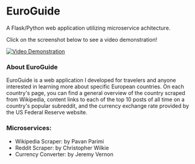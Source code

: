 # EuroGuide
A Flask/Python web application utilizing microservice achitecture.

Click on the screenshot below to see a video demonstration!

[![Video Demonstration](https://img.youtube.com/vi/2qtYZIh6Gtw/0.jpg)](https://www.youtube.com/watch?v=2qtYZIh6Gtw)

### About EuroGuide
EuroGuide is a web application I developed for travelers and anyone interested in learning more about specific European countries. On each country's page, you can find a general overview of the country scraped from Wikipedia, content links to each of the top 10 posts of all time on a country's popular subreddit, and the currency exchange rate provided by the US Federal Reserve website.

### Microservices:
- Wikipedia Scraper: by Pavan Parimi
- Reddit Scraper: by Christopher Wilkie
- Currency Converter: by Jeremy Vernon
